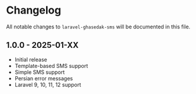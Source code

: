 # Changelog

All notable changes to `laravel-ghasedak-sms` will be documented in this file.

## 1.0.0 - 2025-01-XX

- Initial release
- Template-based SMS support
- Simple SMS support
- Persian error messages
- Laravel 9, 10, 11, 12 support
